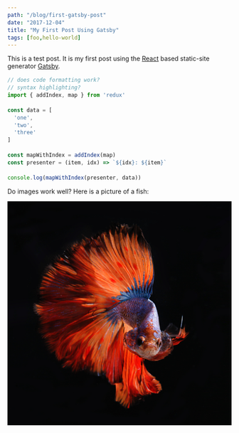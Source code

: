 ```yaml
---
path: "/blog/first-gatsby-post"
date: "2017-12-04"
title: "My First Post Using Gatsby"
tags: [foo,hello-world]
---
```


This is a test post. It is my first post using the [React](https://reactjs.org) based static-site generator [Gatsby](https://www.gatsbyjs.org).

```javascript
// does code formatting work?
// syntax highlighting?
import { addIndex, map } from 'redux'

const data = [
  'one',
  'two',
  'three'
]

const mapWithIndex = addIndex(map)
const presenter = (item, idx) => `${idx}: ${item}`

console.log(mapWithIndex(presenter, data))
```

Do images work well? Here is a picture of a fish:

![Fish](./pietro-jeng-266042.jpg "A Fish")
